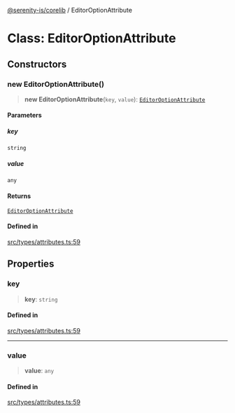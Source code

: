 [@serenity-is/corelib](../README.md) / EditorOptionAttribute

# Class: EditorOptionAttribute

## Constructors

### new EditorOptionAttribute()

> **new EditorOptionAttribute**(`key`, `value`): [`EditorOptionAttribute`](EditorOptionAttribute.md)

#### Parameters

##### key

`string`

##### value

`any`

#### Returns

[`EditorOptionAttribute`](EditorOptionAttribute.md)

#### Defined in

[src/types/attributes.ts:59](https://github.com/serenity-is/serenity/blob/master/packages/corelib/src/types/attributes.ts#L59)

## Properties

### key

> **key**: `string`

#### Defined in

[src/types/attributes.ts:59](https://github.com/serenity-is/serenity/blob/master/packages/corelib/src/types/attributes.ts#L59)

***

### value

> **value**: `any`

#### Defined in

[src/types/attributes.ts:59](https://github.com/serenity-is/serenity/blob/master/packages/corelib/src/types/attributes.ts#L59)

